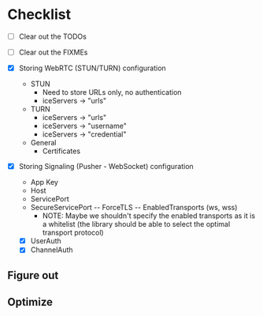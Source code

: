 # Checklist
- [ ] Clear out the TODOs
- [ ] Clear out the FIXMEs

- [x] Storing WebRTC (STUN/TURN) configuration
    - STUN
        - Need to store URLs only, no authentication
        - iceServers -> "urls"
    - TURN
        - iceServers -> "urls"
        - iceServers -> "username"
        - iceServers -> "credential"
    - General
        - Certificates
- [x] Storing Signaling (Pusher - WebSocket) configuration
    - App Key
    - Host
    - ServicePort
    - SecureServicePort
    -- ForceTLS
    -- EnabledTransports (ws, wss)
        - NOTE: Maybe we shouldn't specify the enabled transports as it is a whitelist (the library should be able to select the optimal transport protocol)
    - [x] UserAuth
    - [x] ChannelAuth

## Figure out

## Optimize

